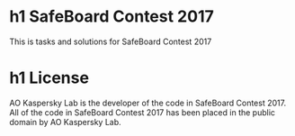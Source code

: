 h1 SafeBoard Contest 2017
=====================
This is tasks and solutions for SafeBoard Contest 2017


h1 License
=====================
AO Kaspersky Lab is the developer of the code in SafeBoard Contest 2017.
All of the code in SafeBoard Contest 2017 has been placed in the public domain by AO Kaspersky Lab.
